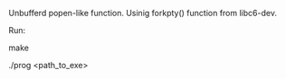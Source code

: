 Unbufferd popen-like function. 
Usinig forkpty() function from libc6-dev.

Run:

make

./prog <path_to_exe> <arg>
